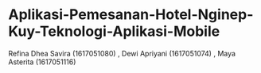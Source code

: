 # Aplikasi-Pemesanan-Hotel-Nginep-Kuy-Teknologi-Aplikasi-Mobile
Refina Dhea Savira (1617051080) , Dewi Apriyani (1617051074) , Maya Asterita (1617051116)
